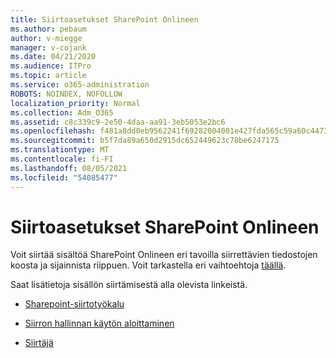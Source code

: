 ```yaml
---
title: Siirtoasetukset SharePoint Onlineen
ms.author: pebaum
author: v-miegge
manager: v-cojank
ms.date: 04/21/2020
ms.audience: ITPro
ms.topic: article
ms.service: o365-administration
ROBOTS: NOINDEX, NOFOLLOW
localization_priority: Normal
ms.collection: Adm_O365
ms.assetid: c8c339c9-2e50-4daa-aa91-3eb5053e2bc6
ms.openlocfilehash: f481a8dd0eb9562241f69282004001e427fda565c59a60c4473f5e3a878aade8
ms.sourcegitcommit: b5f7da89a650d2915dc652449623c78be6247175
ms.translationtype: MT
ms.contentlocale: fi-FI
ms.lasthandoff: 08/05/2021
ms.locfileid: "54085477"
---
```

# <a name="migrate-options-to-sharepoint-online"></a>Siirtoasetukset SharePoint Onlineen

Voit siirtää sisältöä SharePoint Onlineen eri tavoilla siirrettävien tiedostojen koosta ja sijainnista riippuen. Voit tarkastella eri vaihtoehtoja [täällä](https://docs.microsoft.com/sharepointmigration/migrate-to-sharepoint-online).

Saat lisätietoja sisällön siirtämisestä alla olevista linkeistä.

- [Sharepoint-siirtotyökalu](https://docs.microsoft.com/sharepointmigration/introducing-the-sharepoint-migration-tool)

- [Siirron hallinnan käytön aloittaminen](https://docs.microsoft.com/sharepointmigration/mm-get-started)

- [Siirtäjä](https://docs.microsoft.com/sharepointmigration/mover-plan-migration)
